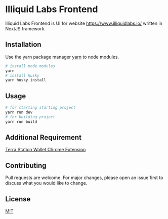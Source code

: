# Illiquid Labs Frontend

Illiquid Labs Frontend is UI for website https://www.illiquidlabs.io/ written in NextJS framework.

## Installation

Use the yarn package manager [yarn](https://yarnpkg.com/) to node modules.

```bash
# install node modules
yarn
# install husky
yarn husky install
```

## Usage

```bash
# for starting starting project
yarn run dev
# for building project
yarn run build
```

## Additional Requirement

[Terra Station Wallet Chrome Extension](https://chrome.google.com/webstore/detail/terra-station-wallet/aiifbnbfobpmeekipheeijimdpnlpgpp)

## Contributing

Pull requests are welcome. For major changes, please open an issue first to discuss what you would like to change.

## License

[MIT](https://choosealicense.com/licenses/mit/)
